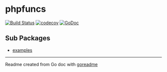 # phpfuncs

[![Build Status](https://travis-ci.org/serkanalgur/phpfuncs.svg?branch=master)](https://travis-ci.org/serkanalgur/phpfuncs)
[![codecov](https://codecov.io/gh/serkanalgur/phpfuncs/branch/master/graph/badge.svg)](https://codecov.io/gh/serkanalgur/phpfuncs)
[![GoDoc](https://img.shields.io/badge/pkg.go.dev-doc-blue)](http://pkg.go.dev/github.com/serkanalgur/phpfuncs)

## Sub Packages

* [examples](./examples)

---
Readme created from Go doc with [goreadme](https://github.com/posener/goreadme)
